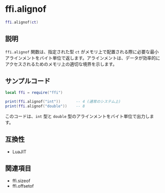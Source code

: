 # ffi.alignof

```lua
ffi.alignof(ct)
```

## 説明

`ffi.alignof` 関数は、指定された型 `ct` がメモリ上で配置される際に必要な最小アラインメントをバイト単位で返します。アラインメントは、データが効率的にアクセスされるためのメモリ上の適切な境界を示します。

## サンプルコード

```lua
local ffi = require("ffi")

print(ffi.alignof("int"))       -- 4 (通常のシステム上)
print(ffi.alignof("double"))    -- 8
```

このコードは、`int` 型と `double` 型のアラインメントをバイト単位で出力します。

## 互換性

- LuaJIT

## 関連項目

- ffi.sizeof
- ffi.offsetof